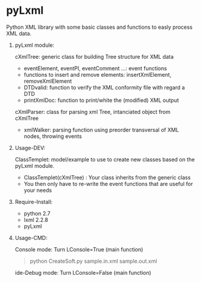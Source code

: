 pyLxml
======

Python XML library with some basic classes and functions to easly process XML data.

1. pyLxml module:
    
    cXmlTree: generic class for building Tree structure for XML data
      - eventElement, eventPI, eventComment ...: event functions
      - functions to insert and remove elements: insertXmlElement, removeXmlElement
      - DTDvalid: function to verify the XML conformity file with regard a DTD
      - printXmlDoc: function to print/white the (modified) XML output
    
    cXmlParser: class for parsing xml Tree, intanciated object from cXmlTree
      - xmlWalker: parsing function using preorder transversal of XML nodes, throwing events
    
2. Usage-DEV:

    ClassTemplet: model/example to use to create new classes based on the pyLxml module.
      - ClassTemplet(cXmlTree) : Your class inherits from the generic class
      - You then only have to re-write the event functions that are useful for your needs
      
3. Require-Install:

      - python 2.7
      - lxml 2.2.8
      - pyLxml

4. Usage-CMD:

    Console mode: Turn LConsole=True (main function) 
      > python CreateSoft.py sample.in.xml sample.out.xml
      
    ide-Debug mode: Turn LConsole=False (main function) 
    
